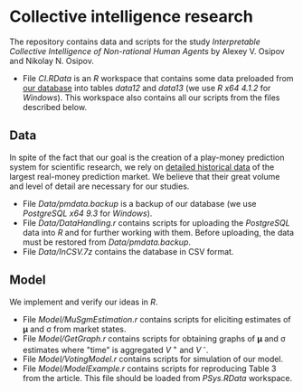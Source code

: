 # Collective intelligence research
The repository contains data and scripts for the study _Interpretable Collective Intelligence of Non-rational Human Agents_ by Alexey V. Osipov and Nikolay N. Osipov.
* File _CI.RData_ is an _R_ workspace that contains some data preloaded from [our database](https://github.com/nicknick85/Prediction-Systems-Research/tree/master/Data) into tables _data12_ and _data13_ (we use _R x64 4.1.2_ for _Windows_). This workspace also contains all our scripts from the files described below.
## Data
In spite of the fact that our goal is the creation of a play-money prediction system for scientific research, we rely on [detailed historical data](https://github.com/nicknick85/Prediction-Systems-Research/tree/master/Data) of the largest real-money prediction market. We believe that their great volume and level of detail are necessary for our studies.
* File _Data/pmdata.backup_ is a backup of our database (we use _PostgreSQL x64 9.3_ for _Windows_).
* File _Data/DataHandling.r_ contains scripts for uploading the _PostgreSQL_ data into _R_ and for further working with them. Before uploading, the data must be restored from _Data/pmdata.backup_.
* File _Data/InCSV.7z_ contains the database in CSV format.
## Model
We implement and verify our ideas in _R_.
* File _Model/MuSgmEstimation.r_ contains scripts for eliciting estimates of __&mu;__ and &sigma; from market states.
* File _Model/GetGraph.r_ contains scripts for obtaining graphs of __&mu;__ and &sigma; estimates where "time" is aggregated _V_<sup> +</sup> and&nbsp;_V_<sup> -</sup>.
* File _Model/VotingModel.r_ contains scripts for simulation of our model.
* File _Model/ModelExample.r_ contains scripts for reproducing Table 3 from the article. This file should be loaded from _PSys.RData_ workspace.
